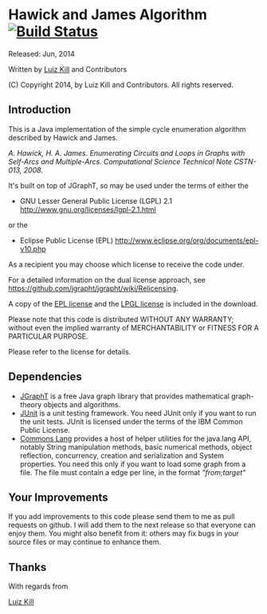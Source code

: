 # Hawick and James Algorithm [![Build Status](https://api.travis-ci.org/lzkill/hawickjames.svg?branch=master)](https://api.travis-ci.org/lzkill/hawickjames)

Released: Jun, 2014</p>

Written by [Luiz Kill](mailto:me@lzkill.com) and Contributors

(C) Copyright 2014, by Luiz Kill and Contributors. All rights
reserved.

## Introduction ##

This is a Java implementation of the simple cycle enumeration algorithm described by Hawick and James.

*A. Hawick, H. A. James. Enumerating Circuits and Loops in Graphs with Self-Arcs and Multiple-Arcs. Computational Science Technical Note CSTN-013, 2008.*

It's built on top of JGraphT, so may be used under the terms of either the

 * GNU Lesser General Public License (LGPL) 2.1
   http://www.gnu.org/licenses/lgpl-2.1.html

or the

 * Eclipse Public License (EPL)
   http://www.eclipse.org/org/documents/epl-v10.php

As a recipient you may choose
which license to receive the code under.

For a detailed information on the dual license approach, see https://github.com/jgrapht/jgrapht/wiki/Relicensing.

A copy of the [EPL license](license-EPL.txt) and the [LPGL license](license-LGPL.txt) is included in the download.

Please note that this code is distributed WITHOUT ANY WARRANTY; without even the implied warranty of MERCHANTABILITY or FITNESS FOR A PARTICULAR PURPOSE.

Please refer to the license for details.

## Dependencies ##

- [JGraphT](http://www.jgrapht.org) is a free Java graph library that provides mathematical graph-theory objects and algorithms.
- [JUnit](http://www.junit.org) is a unit testing framework. You need JUnit only if you want to run the unit tests. JUnit is licensed under the terms of the IBM Common Public License.
- [Commons Lang](http://commons.apache.org/proper/commons-lang/) provides a host of helper utilities for the java.lang API, notably String manipulation methods, basic numerical methods, object reflection, concurrency, creation and serialization and System properties. 
You need this only if you want to load some graph from a file. The file must contain a edge per line, in the format *"from;target"*

## Your Improvements ##

If you add improvements to this code please send them to me as pull requests on github. I will add them to the next release so that everyone can enjoy them. You might also benefit from it: others may fix bugs in your source files or may continue to enhance them.

## Thanks ##

With regards from

[Luiz Kill](mailto:me@lzkill.com) 